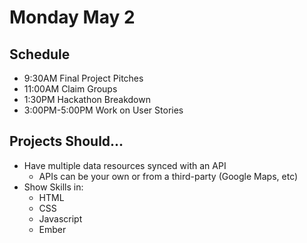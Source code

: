 # Monday May 2

## Schedule

* 9:30AM Final Project Pitches
* 11:00AM Claim Groups
* 1:30PM Hackathon Breakdown
* 3:00PM-5:00PM Work on User Stories

## Projects Should...

* Have multiple data resources synced with an API
  - APIs can be your own or from a third-party (Google Maps, etc)
* Show Skills in:
  - HTML
  - CSS
  - Javascript
  - Ember
